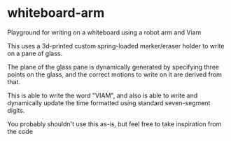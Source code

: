 # whiteboard-arm
Playground for writing on a whiteboard using a robot arm and Viam

This uses a 3d-printed custom spring-loaded marker/eraser holder to write on a pane of glass.

The plane of the glass pane is dynamically generated by specifying three points on the glass, and the correct motions to write on it are derived from that.

This is able to write the word "VIAM", and also is able to write and dynamically update the time formatted using standard seven-segment digits.

You probably shouldn't use this as-is, but feel free to take inspiration from the code
